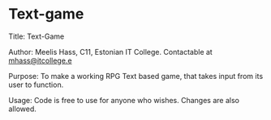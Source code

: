 # Text-game
Title: Text-Game

Author: Meelis Hass, C11, Estonian IT College. Contactable at mhass@itcollege.e

Purpose: To make a working RPG Text based game, that takes input from its user to function.

Usage: Code is free to use for anyone who wishes. Changes are also allowed.